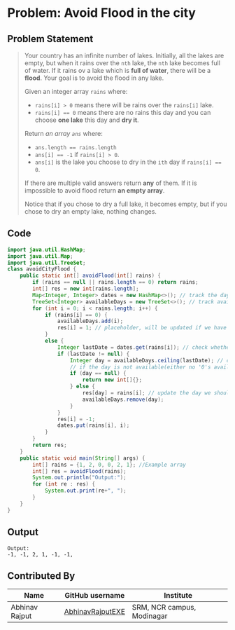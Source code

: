 #  Problem:  Avoid Flood in the city
##  Problem Statement
> Your country has an infinite number of lakes. Initially, all the lakes are empty, but when it rains over the  `nth`  lake, the  `nth`  lake becomes full of water. If it rains ov a lake which is  **full of water**, there will be a  **flood**. Your goal is to avoid the flood in any lake.
> 
> Given an integer array  `rains`  where:
> 
> -   `rains[i] > 0`  means there will be rains over the  `rains[i]`  lake.
> -   `rains[i] == 0`  means there are no rains this day and you can choose  **one lake**  this day and  **dry it**.
> 
> Return  _an array  `ans`_  where:
> 
> -   `ans.length == rains.length`
> -   `ans[i] == -1`  if  `rains[i] > 0`.
> -   `ans[i]`  is the lake you choose to dry in the  `ith`  day if  `rains[i] == 0`.
> 
> If there are multiple valid answers return  **any**  of them. If it is impossible to avoid flood return  **an empty array**.
> 
> Notice that if you chose to dry a full lake, it becomes empty, but if you chose to dry an empty lake, nothing changes.
##  Code
```java
import java.util.HashMap;
import java.util.Map;
import java.util.TreeSet;
class avoidCityFlood {
    public static int[] avoidFlood(int[] rains) {
        if (rains == null || rains.length == 0) return rains;
        int[] res = new int[rains.length];
        Map<Integer, Integer> dates = new HashMap<>(); // track the day when a lake is filled
        TreeSet<Integer> availableDays = new TreeSet<>(); // track available days that can be used to empty lakes
        for (int i = 0; i < rains.length; i++) {
            if (rains[i] == 0) {
                availableDays.add(i);
                res[i] = 1; // placeholder, will be updated if we have to drain any lake on this day
            } 
            else {
                Integer lastDate = dates.get(rains[i]); // check whether the lake is filled
                if (lastDate != null) {
                    Integer day = availableDays.ceiling(lastDate); // check for the least day that we can drain the lake
                    // if the day is not available(either no '0's available or we don't have a '0' after the lake was filled last time
                    if (day == null) { 
                        return new int[]{};
                    } else {
                        res[day] = rains[i]; // update the day we should drain the lake
                        availableDays.remove(day);
                    }
                }
                res[i] = -1;
                dates.put(rains[i], i);
            }
        }
        return res;
    }
    public static void main(String[] args) {
        int[] rains = {1, 2, 0, 0, 2, 1}; //Example array
        int[] res = avoidFlood(rains);
        System.out.println("Output:");
        for (int re : res) {
            System.out.print(re+", ");
        }
    }
}
```
##  Output
```console
Output:
-1, -1, 2, 1, -1, -1, 
```
##  Contributed By
| Name | GitHub username | Institute |
|--|--|--|
| Abhinav Rajput | [AbhinavRajputEXE](https://github.com/AbhinavRajputEXE) | SRM, NCR campus, Modinagar |